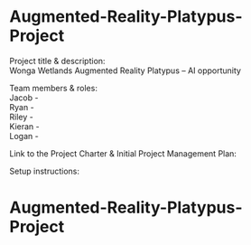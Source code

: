 # Augmented-Reality-Platypus-Project

Project title & description:\
Wonga Wetlands Augmented Reality Platypus – AI opportunity

Team members & roles:\
Jacob - \
Ryan - \
Riley - \
Kieran - \
Logan - 

Link to the Project Charter & Initial Project Management Plan:

Setup instructions:
# Augmented-Reality-Platypus-Project
